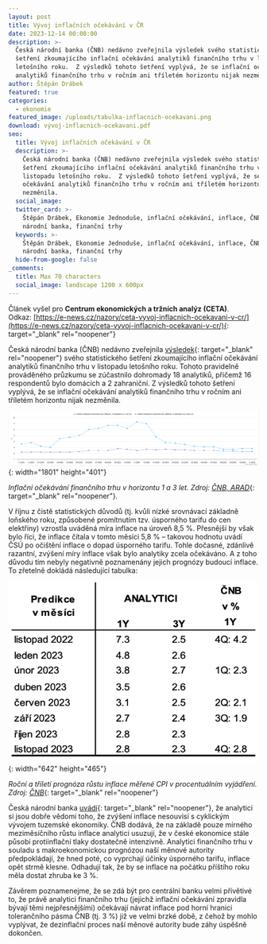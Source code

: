 ```yaml
---
layout: post
title: Vývoj inflačních očekávání v ČR
date: 2023-12-14 00:00:00
description: >-
  Česká národní banka (ČNB) nedávno zveřejnila výsledek svého statistického
  šetření zkoumajícího inflační očekávání analytiků finančního trhu v listopadu
  letošního roku.  Z výsledků tohoto šetření vyplývá, že se inflační očekávání
  analytiků finančního trhu v ročním ani tříletém horizontu nijak nezměnila.
author: Štěpán Drábek
featured: true
categories:
  - ekonomie
featured_image: /uploads/tabulka-inflacnich-ocekavani.png
download: vývoj-inflacnich-ocekavani.pdf
seo:
  title: Vývoj inflačních očekávání v ČR
  description: >-
    Česká národní banka (ČNB) nedávno zveřejnila výsledek svého statistického
    šetření zkoumajícího inflační očekávání analytiků finančního trhu v
    listopadu letošního roku.  Z výsledků tohoto šetření vyplývá, že se inflační
    očekávání analytiků finančního trhu v ročním ani tříletém horizontu nijak
    nezměnila.
  social_image:
  twitter_card: >-
    Štěpán Drábek, Ekonomie Jednoduše, inflační očekávání, inflace, ČNB, Česká
    národní banka, finanční trhy
  keywords: >-
    Štěpán Drábek, Ekonomie Jednoduše, inflační očekávání, inflace, ČNB, Česká
    národní banka, finanční trhy
  hide-from-google: false
_comments:
  title: Max 70 characters
  social_image: landscape 1200 x 600px
---
```

Článek vyšel pro&nbsp;**Centrum ekonomických a tržních analýz (CETA)**. Odkaz:&nbsp;[https://e-news.cz/nazory/ceta-vyvoj-inflacnich-ocekavani-v-cr/](https://e-news.cz/nazory/ceta-vyvoj-inflacnich-ocekavani-v-cr/){: target="_blank" rel="noopener"}



Česká národní banka (ČNB) nedávno zveřejnila [výsledek](https://www.cnb.cz/export/sites/cnb/cs/financni-trhy/.galleries/inflacni_ocekavani_ft/inflacni_ocekavani_ft_2023/C_inflocek_11_2023.pdf){: target="_blank" rel="noopener"} svého statistického šetření zkoumajícího inflační očekávání analytiků finančního trhu v listopadu letošního roku. Tohoto pravidelně prováděného průzkumu se zúčastnilo dohromady 18 analytiků, přičemž 16 respondentů bylo domácích a 2 zahraniční. Z výsledků tohoto šetření vyplývá, že se inflační očekávání analytiků finančního trhu v ročním ani tříletém horizontu nijak nezměnila.



![](/uploads/listopad-inflacni-ocekavani.png){: width="1801" height="401"}



*Inflační očekávání finančního trhu v horizontu 1 a 3 let. Zdroj:* [*ČNB, ARAD*](https://www.cnb.cz/arad/#/cs/indicators){: target="_blank" rel="noopener"}*.*



V říjnu z čistě statistických důvodů (tj. kvůli nízké srovnávací základně loňského roku, způsobené promítnutím tzv. úsporného tarifu do cen elektřiny) vzrostla uváděná míra inflace na úroveň 8,5 %. Přesnější by však bylo říci, že inflace čítala v tomto měsíci 5,8 % – takovou hodnotu uvádí ČSÚ po očištění inflace o dopad úsporného tarifu. Tohle dočasné, zdánlivě razantní, zvýšení míry inflace však bylo analytiky zcela očekáváno. A z toho důvodu tím nebyly negativně poznamenány jejich prognózy budoucí inflace. To zřetelně dokládá následující tabulka:



![](/uploads/tabulka-inflacnich-ocekavani-1.png){: width="642" height="465"}



*Roční a tříletí prognóza růstu inflace měřené CPI v procentuálním vyjádření. Zdroj:* [*ČNB*](https://www.cnb.cz/export/sites/cnb/cs/financni-trhy/.galleries/inflacni_ocekavani_ft/inflacni_ocekavani_ft_2023/C_inflocek_11_2023.pdf){: target="_blank" rel="noopener"}



Česká národní banka [uvádí](https://www.cnb.cz/export/sites/cnb/cs/financni-trhy/.galleries/inflacni_ocekavani_ft/inflacni_ocekavani_ft_2023/C_inflocek_11_2023.pdf){: target="_blank" rel="noopener"}, že analytici si jsou dobře vědomi toho, že zvýšení inflace nesouvisí s cyklickým vývojem tuzemské ekonomiky. ČNB dodává, že na základě pouze mírného meziměsíčního růstu inflace analytici usuzují, že v české ekonomice stále působí protiinflační tlaky dostatečně intenzivně. Analytici finančního trhu v souladu s makroekonomickou prognózou naší měnové autority předpokládají, že hned poté, co vyprchají účinky úsporného tarifu, inflace opět strmě klesne. Odhadují tak, že by se inflace na počátku příštího roku měla dostat zhruba ke 3 %.



Závěrem poznamenejme, že se zdá být pro centrální banku velmi přívětivé to, že právě analytici finančního trhu (jejichž inflační očekávání zpravidla bývají těmi nejpřesnějšími) očekávají návrat inflace pod horní hranici tolerančního pásma ČNB (tj. 3 %) již ve velmi brzké době, z čehož by mohlo vyplývat, že dezinflační proces naší měnové autority bude záhy úspěšně dokončen.